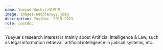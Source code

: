 ```yaml
---
name: Yueyue Wu<br/>吴玥悦
image: images/people/wyy.jpeg 
description: PostDoc. 2019-2023 
role: postdoc
---
```


Yueyue's research interest is mainly about Artificial Intelligence & Law, such as legal information retrieval, artificial intelligence in judicial systems, etc.